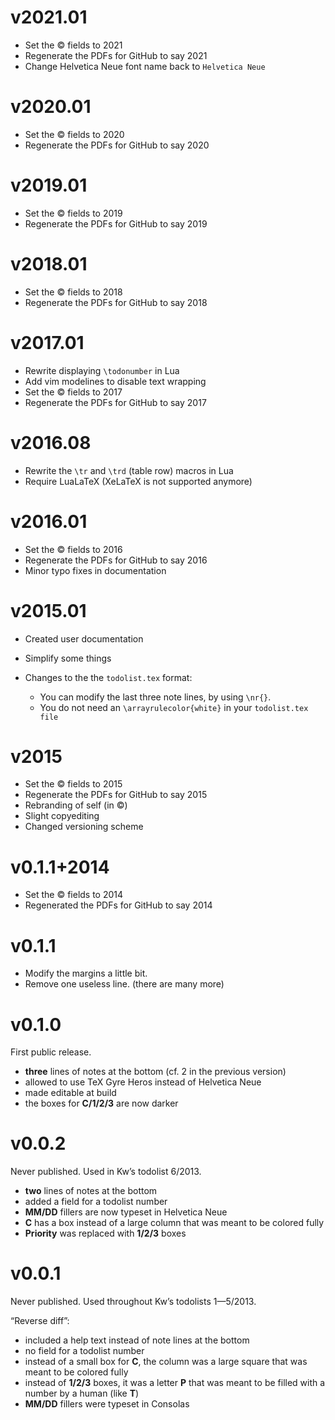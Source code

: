 v2021.01
========

* Set the © fields to 2021
* Regenerate the PDFs for GitHub to say 2021
* Change Helvetica Neue font name back to `Helvetica Neue`

v2020.01
========

* Set the © fields to 2020
* Regenerate the PDFs for GitHub to say 2020

v2019.01
========

* Set the © fields to 2019
* Regenerate the PDFs for GitHub to say 2019

v2018.01
========

* Set the © fields to 2018
* Regenerate the PDFs for GitHub to say 2018

v2017.01
========

* Rewrite displaying `\todonumber` in Lua
* Add vim modelines to disable text wrapping
* Set the © fields to 2017
* Regenerate the PDFs for GitHub to say 2017

v2016.08
========

* Rewrite the `\tr` and `\trd` (table row) macros in Lua
* Require LuaLaTeX (XeLaTeX is not supported anymore)

v2016.01
========

* Set the © fields to 2016
* Regenerate the PDFs for GitHub to say 2016
* Minor typo fixes in documentation

v2015.01
========

* Created user documentation
* Simplify some things
* Changes to the the `todolist.tex` format:

  * You can modify the last three note lines, by using `\nr{}`.
  * You do not need an `\arrayrulecolor{white}` in your `todolist.tex file`

v2015
=====

* Set the © fields to 2015
* Regenerate the PDFs for GitHub to say 2015
* Rebranding of self (in ©)
* Slight copyediting
* Changed versioning scheme

v0.1.1+2014
===========

* Set the © fields to 2014
* Regenerated the PDFs for GitHub to say 2014

v0.1.1
======

* Modify the margins a little bit.
* Remove one useless line. (there are many more)

v0.1.0
======

First public release.

* **three** lines of notes at the bottom (cf. 2 in the previous version)
* allowed to use TeX Gyre Heros instead of Helvetica Neue
* made editable at build
* the boxes for **C/1/2/3** are now darker

v0.0.2
======

Never published.  Used in Kw’s todolist 6/2013.

* **two** lines of notes at the bottom
* added a field for a todolist number
* **MM/DD** fillers are now typeset in Helvetica Neue
* **C** has a box instead of a large column that was meant to be colored
  fully
* **Priority** was replaced with **1/2/3** boxes

v0.0.1
======

Never published.  Used throughout Kw’s todolists 1—5/2013.

“Reverse diff”:

* included a help text instead of note lines at the bottom
* no field for a todolist number
* instead of a small box for **C**, the column was a large square that was
  meant to be colored fully
* instead of **1/2/3** boxes, it was a letter **P** that was meant to be
  filled with a number by a human (like **T**)
* **MM/DD** fillers were typeset in Consolas
